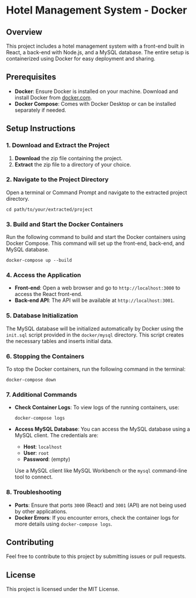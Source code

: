 # Hotel Management System - Docker

## Overview

This project includes a hotel management system with a front-end built in React, a back-end with Node.js, and a MySQL database. The entire setup is containerized using Docker for easy deployment and sharing.

## Prerequisites

- **Docker**: Ensure Docker is installed on your machine. Download and install Docker from [docker.com](https://www.docker.com/get-started).
- **Docker Compose**: Comes with Docker Desktop or can be installed separately if needed.

## Setup Instructions

### 1. Download and Extract the Project

1. **Download** the zip file containing the project.
2. **Extract** the zip file to a directory of your choice.

### 2. Navigate to the Project Directory

Open a terminal or Command Prompt and navigate to the extracted project directory.

```
cd path/to/your/extracted/project
```

### 3. Build and Start the Docker Containers

Run the following command to build and start the Docker containers using Docker Compose. This command will set up the front-end, back-end, and MySQL database.

```
docker-compose up --build
```

### 4. Access the Application

- **Front-end**: Open a web browser and go to `http://localhost:3000` to access the React front-end.
- **Back-end API**: The API will be available at `http://localhost:3001`.

### 5. Database Initialization

The MySQL database will be initialized automatically by Docker using the `init.sql` script provided in the `docker/mysql` directory. This script creates the necessary tables and inserts initial data.

### 6. Stopping the Containers

To stop the Docker containers, run the following command in the terminal:

```
docker-compose down
```

### 7. Additional Commands

- **Check Container Logs**: To view logs of the running containers, use:

  ```
  docker-compose logs
  ```
- **Access MySQL Database**: You can access the MySQL database using a MySQL client. The credentials are:

  - **Host**: `localhost`
  - **User**: `root`
  - **Password**: (empty)

  Use a MySQL client like MySQL Workbench or the `mysql` command-line tool to connect.

### 8. Troubleshooting

- **Ports**: Ensure that ports `3000` (React) and `3001` (API) are not being used by other applications.
- **Docker Errors**: If you encounter errors, check the container logs for more details using `docker-compose logs`.

## Contributing

Feel free to contribute to this project by submitting issues or pull requests.

## License

This project is licensed under the MIT License.
